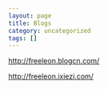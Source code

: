 ```yaml
---
layout: page
title: Blogs
category: uncategorized
tags: []
---
```


<a href="http://freeleon.blogcn.com/">http://freeleon.blogcn.com/</a>

<a href="http://freeleon.ixiezi.com/">http://freeleon.ixiezi.com/</a>

&nbsp;

